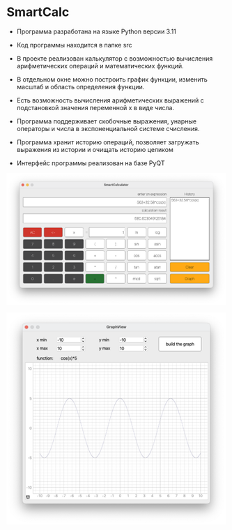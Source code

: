 # SmartCalc

- Программа разработана на языке Python версии 3.11

- Код программы находится в папке src

- В проекте реализован калькулятор с возможностью вычисления арифметических операций и математических функций.

- В отдельном окне можно построить график функции, изменить масштаб и область определения функции.

- Есть возможность вычисления арифметических выражений с подстановкой значения переменной x в виде числа.

- Программа поддерживает скобочные выражения, унарные операторы и числа в экспоненциальной системе счисления.

- Программа хранит историю операций, позволяет загружать выражения из истории и очищать историю целиком

- Интерфейс программы реализован на базе PyQT

![](materials/calc.png)

![](materials/graph.png)